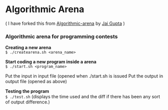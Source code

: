 # Algorithmic Arena

( I have forked this from [Algorithmic-arena](https://github.com/jaigupta/algorithmic-arena) by [Jai Gupta](https://github.com/jaigupta/) )
 
  
### Algorithmic arena for programming contests

**Creating a new arena**  
    `$ ./createarena.sh <arena_name>`

**Start coding a new program inside a arena**  
    `$ ./start.sh <program_name>`

Put the input in input file (opened when ./start.sh is issued
Put the output in output file (opened as above)

**Testing the program**  
    `$ ./test.sh`  (displays the time used and the diff if there has been any sort of output difference.)
